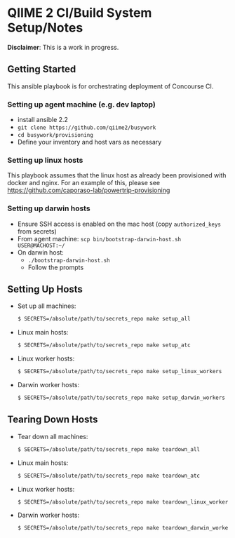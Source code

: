 # QIIME 2 CI/Build System Setup/Notes

**Disclaimer**: This is a work in progress.

## Getting Started

This ansible playbook is for orchestrating deployment of Concourse CI.

### Setting up agent machine (e.g. dev laptop)

- install ansible 2.2
- `git clone https://github.com/qiime2/busywork`
- `cd busywork/provisioning`
- Define your inventory and host vars as necessary

### Setting up linux hosts

This playbook assumes that the linux host as already been provisioned with
docker and nginx. For an example of this, please see
https://github.com/caporaso-lab/powertrip-provisioning

### Setting up darwin hosts

- Ensure SSH access is enabled on the mac host (copy `authorized_keys` from secrets)
- From agent machine: `scp bin/bootstrap-darwin-host.sh USER@MACHOST:~/`
- On darwin host:
    - `./bootstrap-darwin-host.sh`
    - Follow the prompts

## Setting Up Hosts

- Set up all machines:

    ```bash
    $ SECRETS=/absolute/path/to/secrets_repo make setup_all
    ```

- Linux main hosts:

    ```bash
    $ SECRETS=/absolute/path/to/secrets_repo make setup_atc
    ```

- Linux worker hosts:

    ```bash
    $ SECRETS=/absolute/path/to/secrets_repo make setup_linux_workers
    ```

- Darwin worker hosts:

    ```bash
    $ SECRETS=/absolute/path/to/secrets_repo make setup_darwin_workers
    ```

## Tearing Down Hosts

- Tear down all machines:

    ```bash
    $ SECRETS=/absolute/path/to/secrets_repo make teardown_all
    ```

- Linux main hosts:

    ```bash
    $ SECRETS=/absolute/path/to/secrets_repo make teardown_atc
    ```

- Linux worker hosts:

    ```bash
    $ SECRETS=/absolute/path/to/secrets_repo make teardown_linux_workers
    ```

- Darwin worker hosts:

    ```bash
    $ SECRETS=/absolute/path/to/secrets_repo make teardown_darwin_workers
    ```
